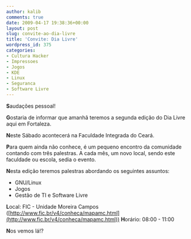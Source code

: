 ```yaml
---
author: kalib
comments: true
date: 2009-04-17 19:38:36+00:00
layout: post
slug: convite-ao-dia-livre
title: 'Convite: Dia Livre'
wordpress_id: 375
categories:
- Cultura Hacker
- Impressoes
- Jogos
- KDE
- Linux
- Seguranca
- Software Livre
---
```


**S**audações pessoal!

**G**ostaria de informar que amanhã teremos a segunda edição do Dia Livre aqui em Fortaleza.

**N**este Sábado acontecerá na Faculdade Integrada do Ceará.

**P**ara quem ainda não conhece, é um pequeno encontro da comunidade contando com três palestras. A cada mês, um novo local, sendo este faculdade ou escola, sedia o evento.

**N**esta edição teremos palestras abordando os seguintes assuntos:
* GNU/Linux
* Jogos
* Gestão de TI e Software Livre

**L**ocal: FIC - Unidade Moreira Campos ([http://www.fic.br/v4/conheca/mapamc.html](http://www.fic.br/v4/conheca/mapamc.html))
**H**orário: 08:00 - 11:00

**N**os vemos lá!?